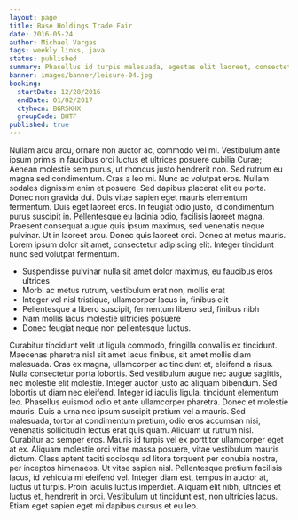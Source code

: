 ```yaml
---
layout: page
title: Base Holdings Trade Fair
date: 2016-05-24
author: Michael Vargas
tags: weekly links, java
status: published
summary: Phasellus id turpis malesuada, egestas elit laoreet, consectetur.
banner: images/banner/leisure-04.jpg
booking:
  startDate: 12/28/2016
  endDate: 01/02/2017
  ctyhocn: BGRSKHX
  groupCode: BHTF
published: true
---
```

Nullam arcu arcu, ornare non auctor ac, commodo vel mi. Vestibulum ante ipsum primis in faucibus orci luctus et ultrices posuere cubilia Curae; Aenean molestie sem purus, ut rhoncus justo hendrerit non. Sed rutrum eu magna sed condimentum. Cras a leo mi. Nunc ac volutpat eros. Nullam sodales dignissim enim et posuere. Sed dapibus placerat elit eu porta. Donec non gravida dui. Duis vitae sapien eget mauris elementum fermentum. Duis eget laoreet eros. In feugiat odio justo, id condimentum purus suscipit in.
Pellentesque eu lacinia odio, facilisis laoreet magna. Praesent consequat augue quis ipsum maximus, sed venenatis neque pulvinar. Ut in laoreet arcu. Donec quis laoreet orci. Donec at metus mauris. Lorem ipsum dolor sit amet, consectetur adipiscing elit. Integer tincidunt nunc sed volutpat fermentum.

* Suspendisse pulvinar nulla sit amet dolor maximus, eu faucibus eros ultrices
* Morbi ac metus rutrum, vestibulum erat non, mollis erat
* Integer vel nisl tristique, ullamcorper lacus in, finibus elit
* Pellentesque a libero suscipit, fermentum libero sed, finibus nibh
* Nam mollis lacus molestie ultricies posuere
* Donec feugiat neque non pellentesque luctus.

Curabitur tincidunt velit ut ligula commodo, fringilla convallis ex tincidunt. Maecenas pharetra nisl sit amet lacus finibus, sit amet mollis diam malesuada. Cras ex magna, ullamcorper ac tincidunt et, eleifend a risus. Nulla consectetur porta lobortis. Sed vestibulum augue nec augue sagittis, nec molestie elit molestie. Integer auctor justo ac aliquam bibendum. Sed lobortis ut diam nec eleifend. Integer id iaculis ligula, tincidunt elementum leo.
Phasellus euismod odio et ante ullamcorper pharetra. Donec et molestie mauris. Duis a urna nec ipsum suscipit pretium vel a mauris. Sed malesuada, tortor at condimentum pretium, odio eros accumsan nisi, venenatis sollicitudin lectus erat quis quam. Aliquam ut rutrum nisl. Curabitur ac semper eros. Mauris id turpis vel ex porttitor ullamcorper eget at ex. Aliquam molestie orci vitae massa posuere, vitae vestibulum mauris dictum. Class aptent taciti sociosqu ad litora torquent per conubia nostra, per inceptos himenaeos. Ut vitae sapien nisl. Pellentesque pretium facilisis lacus, id vehicula mi eleifend vel. Integer diam est, tempus in auctor at, luctus ut turpis. Proin iaculis luctus imperdiet. Aliquam elit nibh, ultricies et luctus et, hendrerit in orci. Vestibulum ut tincidunt est, non ultricies lacus. Etiam eget sapien eget mi dapibus cursus et eu leo.
